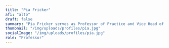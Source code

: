 ```yaml
---
title: "Pia Fricker"
afi: "alto"
draft: false
summary: "Pia Fricker serves as Professor of Practice and Vice Head of the Department of Architecture at Aalto University, School of Art, Design and Architecture in Finland. She holds the Professorship for Computational Methodologies in Landscape Architecture and Urbanism, directs the interdisciplinary Urban Studies and Planning Programme at the Department of Architecture and is member of the Aalto University Experience Platform. Pia Fricker’s research and teaching link urban design and landscape architecture to the field of digital design culture through the lens of emerging technologies."
thumbnail: "/img/uploads/profiles/pia.jpg"
socialImage: "/img/uploads/profiles/pia.jpg"
role: "Professor"
---
```


